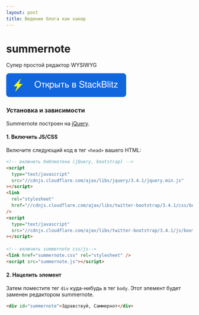 ```yaml
---
layout: post
title: Ведение блога как хакер
---
```


# summernote
Супер простой редактор WYSIWYG

[![Править на StackBlitz](https://raw.githubusercontent.com/warsan/gsap-react-route-anim-expro/master/but.svg)](https://stackblitz.com/edit/gsap-react-route-anim-expro)

### Установка и зависимости

Summernote построен на [jQuery](http://jquery.com/).

#### 1. Включить JS/CSS

Включите следующий код в тег `<head>` вашего HTML:

```html
<!-- включить библиотеки (jQuery, bootstrap) -->
<script
  type="text/javascript"
  src="//cdnjs.cloudflare.com/ajax/libs/jquery/3.4.1/jquery.min.js"
></script>
<link
  rel="stylesheet"
  href="//cdnjs.cloudflare.com/ajax/libs/twitter-bootstrap/3.4.1/css/bootstrap.min.css"
/>
<script
  type="text/javascript"
  src="//cdnjs.cloudflare.com/ajax/libs/twitter-bootstrap/3.4.1/js/bootstrap.min.js"
></script>

<!-- включить summernote css/js-->
<link href="summernote.css" rel="stylesheet" />
<script src="summernote.js"></script>
```

#### 2. Нацелить элемент

Затем поместите тег `div` куда-нибудь в тег `body`. Этот элемент будет заменен редактором summernote.

```html
<div id="summernote">Здравствуй, Саммернот</div>
```
